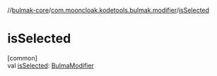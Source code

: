 //[bulmak-core](../../index.md)/[com.mooncloak.kodetools.bulmak.modifier](index.md)/[isSelected](is-selected.md)

# isSelected

[common]\
val [isSelected](is-selected.md): [BulmaModifier](-bulma-modifier/index.md)
